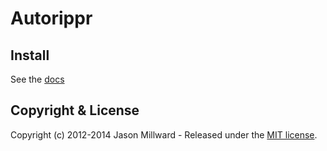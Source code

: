 Autorippr
=========


## Install

See the [docs](docs.jcode.me/autorippr)


## Copyright & License

Copyright (c) 2012-2014 Jason Millward - Released under the [MIT license](LICENSE).